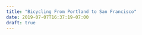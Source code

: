 ```yaml
---
title: "Bicycling From Portland to San Francisco"
date: 2019-07-07T16:37:19-07:00
draft: true
---
```


